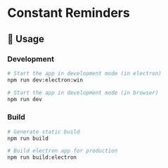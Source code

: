 # Constant Reminders

## 📡 Usage

### Development

```bash
# Start the app in development mode (in electron)
npm run dev:electron:win

# Start the app in development mode (in browser)
npm run dev
```

### Build

```bash
# Generate static build
npm run build

# Build electron app for production
npm run build:electron
```
